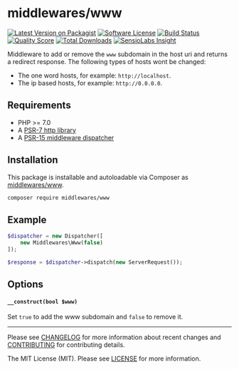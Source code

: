 # middlewares/www

[![Latest Version on Packagist][ico-version]][link-packagist]
[![Software License][ico-license]](LICENSE)
[![Build Status][ico-travis]][link-travis]
[![Quality Score][ico-scrutinizer]][link-scrutinizer]
[![Total Downloads][ico-downloads]][link-downloads]
[![SensioLabs Insight][ico-sensiolabs]][link-sensiolabs]

Middleware to add or remove the `www` subdomain in the host uri and returns a redirect response. The following types of hosts wont be changed:

* The one word hosts, for example: `http://localhost`.
* The ip based hosts, for example: `http://0.0.0.0`.

## Requirements

* PHP >= 7.0
* A [PSR-7 http library](https://github.com/middlewares/awesome-psr15-middlewares#psr-7-implementations)
* A [PSR-15 middleware dispatcher](https://github.com/middlewares/awesome-psr15-middlewares#dispatcher)

## Installation

This package is installable and autoloadable via Composer as [middlewares/www](https://packagist.org/packages/middlewares/www).

```sh
composer require middlewares/www
```

## Example

```php
$dispatcher = new Dispatcher([
	new Middlewares\Www(false)
]);

$response = $dispatcher->dispatch(new ServerRequest());
```

## Options

#### `__construct(bool $www)`

Set `true` to add the www subdomain and `false` to remove it.

---

Please see [CHANGELOG](CHANGELOG.md) for more information about recent changes and [CONTRIBUTING](CONTRIBUTING.md) for contributing details.

The MIT License (MIT). Please see [LICENSE](LICENSE) for more information.

[ico-version]: https://img.shields.io/packagist/v/middlewares/www.svg?style=flat-square
[ico-license]: https://img.shields.io/badge/license-MIT-brightgreen.svg?style=flat-square
[ico-travis]: https://img.shields.io/travis/middlewares/www/master.svg?style=flat-square
[ico-scrutinizer]: https://img.shields.io/scrutinizer/g/middlewares/www.svg?style=flat-square
[ico-downloads]: https://img.shields.io/packagist/dt/middlewares/www.svg?style=flat-square
[ico-sensiolabs]: https://img.shields.io/sensiolabs/i/68cf669f-15ca-4bfa-8cb2-7400f984a228.svg?style=flat-square

[link-packagist]: https://packagist.org/packages/middlewares/www
[link-travis]: https://travis-ci.org/middlewares/www
[link-scrutinizer]: https://scrutinizer-ci.com/g/middlewares/www
[link-downloads]: https://packagist.org/packages/middlewares/www
[link-sensiolabs]: https://insight.sensiolabs.com/projects/68cf669f-15ca-4bfa-8cb2-7400f984a228
